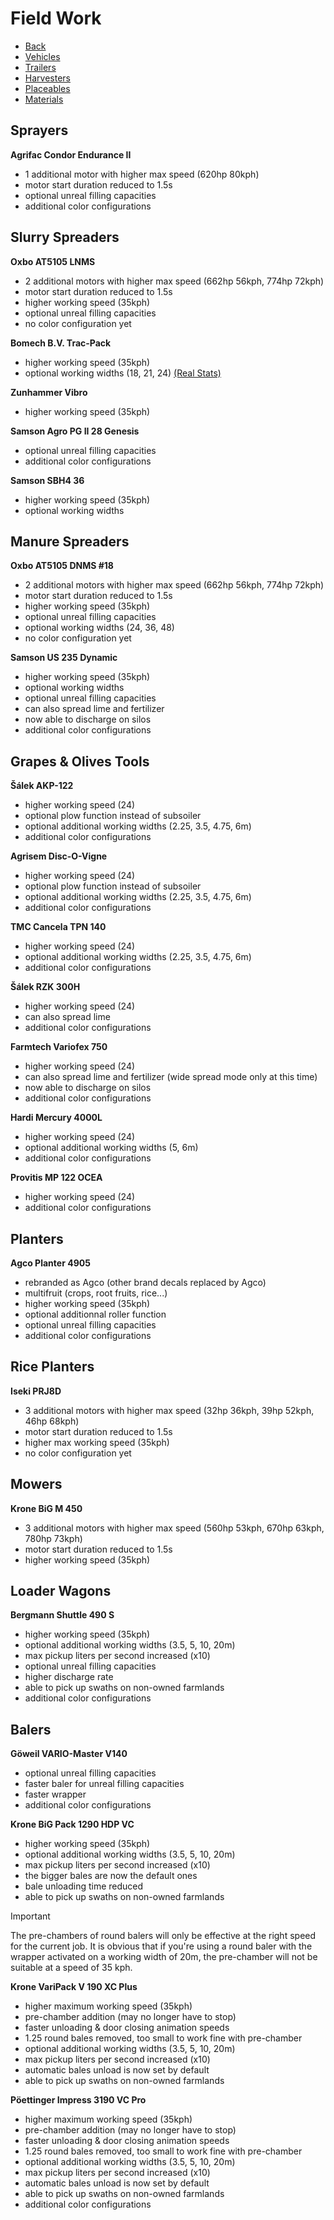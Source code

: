 # Field Work

- [Back](https://github.com/YurgFS/FS25_Yurg_Custom_Pack)
- [Vehicles](VEHICLES.md)
- [Trailers](TRAILERS.md)
- [Harvesters](HARVESTERS.md)
- [Placeables](PLACEABLES.md)
- [Materials](MATERIALS.md)


## Sprayers

**Agrifac Condor Endurance II**
- 1 additional motor with higher max speed (620hp 80kph)
- motor start duration reduced to 1.5s
- optional unreal filling capacities
- additional color configurations


## Slurry  Spreaders

**Oxbo AT5105 LNMS**
- 2 additional motors with higher max speed (662hp 56kph, 774hp 72kph)
- motor start duration reduced to 1.5s
- higher working speed (35kph)
- optional unreal filling capacities
- no color configuration yet

**Bomech B.V. Trac-Pack**
- higher working speed (35kph)
- optional working widths (18, 21, 24) [(Real Stats)](https://www.bomech.nl/producten/trac-pack/)

**Zunhammer Vibro**
- higher working speed (35kph)

**Samson Agro PG II 28 Genesis**
- optional unreal filling capacities
- additional color configurations

**Samson SBH4 36**
- higher working speed (35kph)
- optional working widths


## Manure Spreaders

**Oxbo AT5105 DNMS #18**
- 2 additional motors with higher max speed (662hp 56kph, 774hp 72kph)
- motor start duration reduced to 1.5s
- higher working speed (35kph)
- optional unreal filling capacities
- optional working widths (24, 36, 48)
- no color configuration yet

**Samson US 235 Dynamic**
- higher working speed (35kph)
- optional working widths
- optional unreal filling capacities
- can also spread lime and fertilizer
- now able to discharge on silos
- additional color configurations


## Grapes & Olives Tools

**Šálek AKP-122**
- higher working speed (24)
- optional plow function instead of subsoiler
- optional additional working widths (2.25, 3.5, 4.75, 6m)
- additional color configurations

**Agrisem Disc-O-Vigne**
- higher working speed (24)
- optional plow function instead of subsoiler
- optional additional working widths (2.25, 3.5, 4.75, 6m)
- additional color configurations

**TMC Cancela TPN 140**
- higher working speed (24)
- optional additional working widths (2.25, 3.5, 4.75, 6m)
- additional color configurations

**Šálek RZK 300H**
- higher working speed (24)
- can also spread lime
- additional color configurations

**Farmtech Variofex 750**
- higher working speed (24)
- can also spread lime and fertilizer (wide spread mode only at this time)
- now able to discharge on silos
- additional color configurations

**Hardi Mercury 4000L**
- higher working speed (24)
- optional additional working widths (5, 6m)
- additional color configurations

**Provitis MP 122 OCEA**
- higher working speed (24)
- additional color configurations


## Planters

**Agco Planter 4905**
- rebranded as Agco (other brand decals replaced by Agco)
- multifruit (crops, root fruits, rice...)
- higher working speed (35kph)
- optional additionnal roller function
- optional unreal filling capacities
- additional color configurations


## Rice Planters

**Iseki PRJ8D**
- 3 additional motors with higher max speed (32hp 36kph, 39hp 52kph, 46hp 68kph)
- motor start duration reduced to 1.5s
- higher max working speed (35kph)
- no color configuration yet


## Mowers

**Krone BiG M 450**
- 3 additional motors with higher max speed (560hp 53kph, 670hp 63kph, 780hp 73kph)
- motor start duration reduced to 1.5s
- higher working speed (35kph)


## Loader Wagons

**Bergmann Shuttle 490 S**
- higher working speed (35kph)
- optional additional working widths (3.5, 5, 10, 20m)
- max pickup liters per second increased (x10)
- optional unreal filling capacities
- higher discharge rate
- able to pick up swaths on non-owned farmlands
- additional color configurations


## Balers

**Göweil VARIO-Master V140**
- optional unreal filling capacities
- faster baler for unreal filling capacities
- faster wrapper
- additional color configurations

**Krone BiG Pack 1290 HDP VC**
- higher working speed (35kph)
- optional additional working widths (3.5, 5, 10, 20m)
- max pickup liters per second increased (x10)
- the bigger bales are now the default ones
- bale unloading time reduced
- able to pick up swaths on non-owned farmlands

> [!IMPORTANT]
> The pre-chambers of round balers will only be effective at the right speed for the current job.
> It is obvious that if you're using a round baler with the wrapper activated on a working width of 20m, the pre-chamber will not be suitable at a speed of 35 kph.

**Krone VariPack V 190 XC Plus**
- higher maximum working speed (35kph)
- pre-chamber addition (may no longer have to stop)
- faster unloading & door closing animation speeds
- 1.25 round bales removed, too small to work fine with pre-chamber
- optional additional working widths (3.5, 5, 10, 20m)
- max pickup liters per second increased (x10)
- automatic bales unload is now set by default
- able to pick up swaths on non-owned farmlands

**Pöettinger Impress 3190 VC Pro**
- higher maximum working speed (35kph)
- pre-chamber addition (may no longer have to stop)
- faster unloading & door closing animation speeds
- 1.25 round bales removed, too small to work fine with pre-chamber
- optional additional working widths (3.5, 5, 10, 20m)
- max pickup liters per second increased (x10)
- automatic bales unload is now set by default
- able to pick up swaths on non-owned farmlands
- additional color configurations

